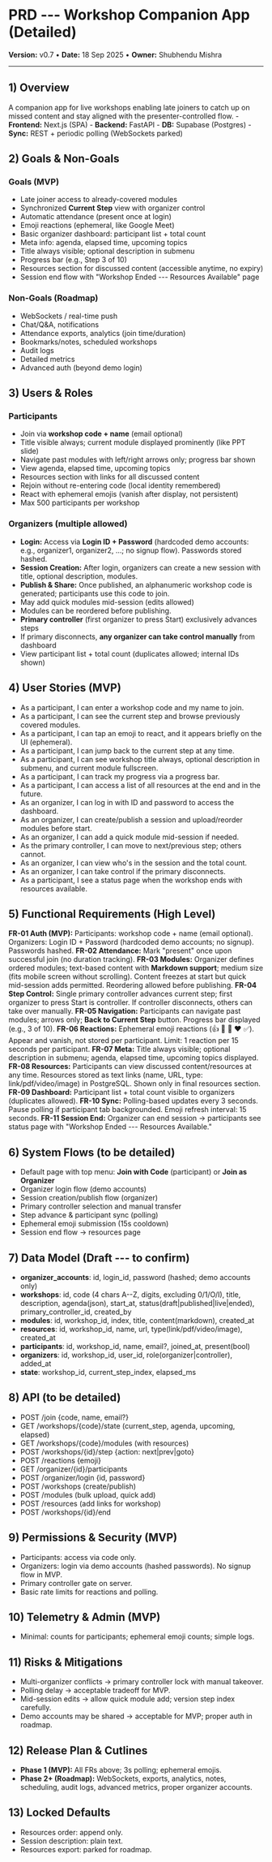 # PRD --- Workshop Companion App (Detailed)

**Version:** v0.7 • **Date:** 18 Sep 2025 • **Owner:** Shubhendu Mishra

---

## 1) Overview

A companion app for live workshops enabling late joiners to catch up on
missed content and stay aligned with the presenter-controlled flow. -
**Frontend:** Next.js (SPA) - **Backend:** FastAPI - **DB:** Supabase
(Postgres) - **Sync:** REST + periodic polling (WebSockets parked)

## 2) Goals & Non-Goals

### Goals (MVP)

- Late joiner access to already-covered modules
- Synchronized **Current Step** view with organizer control
- Automatic attendance (present once at login)
- Emoji reactions (ephemeral, like Google Meet)
- Basic organizer dashboard: participant list + total count
- Meta info: agenda, elapsed time, upcoming topics
- Title always visible; optional description in submenu
- Progress bar (e.g., Step 3 of 10)
- Resources section for discussed content (accessible anytime, no
  expiry)
- Session end flow with "Workshop Ended --- Resources Available" page

### Non-Goals (Roadmap)

- WebSockets / real-time push
- Chat/Q&A, notifications
- Attendance exports, analytics (join time/duration)
- Bookmarks/notes, scheduled workshops
- Audit logs
- Detailed metrics
- Advanced auth (beyond demo login)

## 3) Users & Roles

### Participants

- Join via **workshop code + name** (email optional)
- Title visible always; current module displayed prominently (like PPT
  slide)
- Navigate past modules with left/right arrows only; progress bar
  shown
- View agenda, elapsed time, upcoming topics
- Resources section with links for all discussed content
- Rejoin without re-entering code (local identity remembered)
- React with ephemeral emojis (vanish after display, not persistent)
- Max 500 participants per workshop

### Organizers (multiple allowed)

- **Login:** Access via **Login ID + Password** (hardcoded demo
  accounts: e.g., organizer1, organizer2, ...; no signup flow).
  Passwords stored hashed.
- **Session Creation:** After login, organizers can create a new
  session with title, optional description, modules.
- **Publish & Share:** Once published, an alphanumeric workshop code
  is generated; participants use this code to join.
- May add quick modules mid-session (edits allowed)
- Modules can be reordered before publishing.
- **Primary controller** (first organizer to press Start) exclusively
  advances steps
- If primary disconnects, **any organizer can take control manually**
  from dashboard
- View participant list + total count (duplicates allowed; internal
  IDs shown)

## 4) User Stories (MVP)

- As a participant, I can enter a workshop code and my name to join.
- As a participant, I can see the current step and browse previously
  covered modules.
- As a participant, I can tap an emoji to react, and it appears
  briefly on the UI (ephemeral).
- As a participant, I can jump back to the current step at any time.
- As a participant, I can see workshop title always, optional
  description in submenu, and current module fullscreen.
- As a participant, I can track my progress via a progress bar.
- As a participant, I can access a list of all resources at the end
  and in the future.
- As an organizer, I can log in with ID and password to access the
  dashboard.
- As an organizer, I can create/publish a session and upload/reorder
  modules before start.
- As an organizer, I can add a quick module mid-session if needed.
- As the primary controller, I can move to next/previous step; others
  cannot.
- As an organizer, I can view who's in the session and the total
  count.
- As an organizer, I can take control if the primary disconnects.
- As a participant, I see a status page when the workshop ends with
  resources available.

## 5) Functional Requirements (High Level)

**FR-01 Auth (MVP):** Participants: workshop code + name (email
optional). Organizers: Login ID + Password (hardcoded demo accounts; no
signup). Passwords hashed. **FR-02 Attendance:** Mark "present" once
upon successful join (no duration tracking). **FR-03 Modules:**
Organizer defines ordered modules; text-based content with **Markdown
support**; medium size (fits mobile screen without scrolling). Content
freezes at start but quick mid-session adds permitted. Reordering
allowed before publishing. **FR-04 Step Control:** Single primary
controller advances current step; first organizer to press Start is
controller. If controller disconnects, others can take over manually.
**FR-05 Navigation:** Participants can navigate past modules; arrows
only; **Back to Current Step** button. Progress bar displayed (e.g., 3
of 10). **FR-06 Reactions:** Ephemeral emoji reactions (👍 🎉 👏 ❤️ ✅).
Appear and vanish, not stored per participant. Limit: 1 reaction per 15
seconds per participant. **FR-07 Meta:** Title always visible; optional
description in submenu; agenda, elapsed time, upcoming topics displayed.
**FR-08 Resources:** Participants can view discussed content/resources
at any time. Resources stored as text links (name, URL, type:
link/pdf/video/image) in PostgreSQL. Shown only in final resources
section. **FR-09 Dashboard:** Participant list + total count visible to
organizers (duplicates allowed). **FR-10 Sync:** Polling-based updates
every 3 seconds. Pause polling if participant tab backgrounded. Emoji
refresh interval: 15 seconds. **FR-11 Session End:** Organizer can end
session → participants see status page with "Workshop Ended ---
Resources Available."

## 6) System Flows (to be detailed)

- Default page with top menu: **Join with Code** (participant) or
  **Join as Organizer**
- Organizer login flow (demo accounts)
- Session creation/publish flow (organizer)
- Primary controller selection and manual transfer
- Step advance & participant sync (polling)
- Ephemeral emoji submission (15s cooldown)
- Session end flow → resources page

## 7) Data Model (Draft --- to confirm)

- **organizer_accounts**: id, login_id, password (hashed; demo
  accounts only)
- **workshops**: id, code (4 chars A--Z, digits, excluding 0/1/O/I),
  title, description, agenda(json), start_at,
  status(draft\|published\|live\|ended), primary_controller_id,
  created_by
- **modules**: id, workshop_id, index, title, content(markdown),
  created_at
- **resources**: id, workshop_id, name, url,
  type(link/pdf/video/image), created_at
- **participants**: id, workshop_id, name, email?, joined_at,
  present(bool)
- **organizers**: id, workshop_id, user_id,
  role(organizer\|controller), added_at
- **state**: workshop_id, current_step_index, elapsed_ms

## 8) API (to be detailed)

- POST /join {code, name, email?}
- GET /workshops/{code}/state (current_step, agenda, upcoming,
  elapsed)
- GET /workshops/{code}/modules (with resources)
- POST /workshops/{id}/step {action: next\|prev\|goto}
- POST /reactions {emoji}
- GET /organizer/{id}/participants
- POST /organizer/login {id, password}
- POST /workshops (create/publish)
- POST /modules (bulk upload, quick add)
- POST /resources (add links for workshop)
- POST /workshops/{id}/end

## 9) Permissions & Security (MVP)

- Participants: access via code only.
- Organizers: login via demo accounts (hashed passwords). No signup
  flow in MVP.
- Primary controller gate on server.
- Basic rate limits for reactions and polling.

## 10) Telemetry & Admin (MVP)

- Minimal: counts for participants; ephemeral emoji counts; simple
  logs.

## 11) Risks & Mitigations

- Multi-organizer conflicts → primary controller lock with manual
  takeover.
- Polling delay → acceptable tradeoff for MVP.
- Mid-session edits → allow quick module add; version step index
  carefully.
- Demo accounts may be shared → acceptable for MVP; proper auth in
  roadmap.

## 12) Release Plan & Cutlines

- **Phase 1 (MVP):** All FRs above; 3s polling; ephemeral emojis.
- **Phase 2+ (Roadmap):** WebSockets, exports, analytics, notes,
  scheduling, audit logs, advanced metrics, proper organizer accounts.

## 13) Locked Defaults

- Resources order: append only.
- Session description: plain text.
- Resources export: parked for roadmap.
